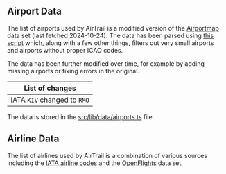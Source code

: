 ## Airport Data

The list of airports used by AirTrail is a modified version of the [Airportmap](https://airportmap.de/airports) data
set (last fetched 2024-10-24).
The data has been parsed
using [this script](https://github.com/johanohly/AirTrail/blob/main/scripts/other/update-airports-data.cjs) which, along
with a few other things, filters out very small airports and airports without proper ICAO codes.

The data has been further modified over time, for example by adding missing airports or fixing errors in the original.

| List of changes             |
| --------------------------- |
| IATA `KIV` changed to `RMO` |

The data is stored in
the [src/lib/data/airports.ts](https://github.com/johanohly/AirTrail/blob/main/src/lib/data/airports.ts) file.

## Airline Data

The list of airlines used by AirTrail is a combination of various sources including
the [IATA airline codes](https://en.wikipedia.org/wiki/List_of_airline_codes) and
the [OpenFlights](https://github.com/jpatokal/openflights/tree/master/data) data set.
